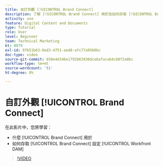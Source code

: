 ```yaml
---
title: 自訂外觀 [!UICONTROL Brand Connect]
description: 了解 [!UICONTROL Brand Connect] 用於及如何存取 [!UICONTROL Brand Connect] 設定 [!UICONTROL Workfront DAM].
activity: use
feature: Digital Content and Documents
type: Tutorial
role: User
level: Beginner
team: Technical Marketing
kt: 8979
exl-id: 97b51b63-0ad3-4751-aed8-afc77a9560bc
doc-type: video
source-git-commit: 650e4d346e1792863930dcebafacab4c88f2a8bc
workflow-type: tm+mt
source-wordcount: '51'
ht-degree: 0%

---
```


# 自訂外觀 [!UICONTROL Brand Connect]

在此影片中，您將學習：

* 什麼 [!UICONTROL Brand Connect] 用於
* 如何存取 [!UICONTROL Brand Connect] 設定 [!UICONTROL Workfront DAM]

>[!VIDEO](https://video.tv.adobe.com/v/335241/?quality=12&learn=on)

